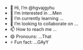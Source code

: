 - 👋 Hi, I’m @hgvajgyhu
- 👀 I’m interested in ...Men
- 🌱 I’m currently learning ...
- 💞️ I’m looking to collaborate on ...
- 📫 How to reach me ...
- 😄 Pronouns: ...That
- ⚡ Fun fact: ...GAyY

<!---
hgvajgyhu/hgvajgyhu is a ✨ special ✨ repository because its `README.md` (this file) appears on your GitHub profile.
You can click the Preview link to take a look at your changes.
--->
